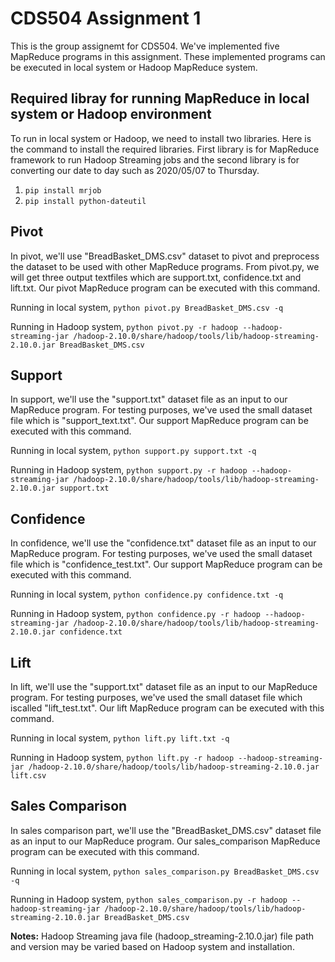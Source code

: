 # CDS504 Assignment 1
This is the group assignemt for CDS504. We've implemented five MapReduce programs in this assignment. These implemented programs can be executed in local system or Hadoop MapReduce system.

## Required libray for running MapReduce in local system or Hadoop environment
To run in local system or Hadoop, we need to install two libraries. Here is the command to install the required libraries. First library is for MapReduce framework to run Hadoop Streaming jobs and the second library is for converting our date to day such as 2020/05/07 to Thursday.

1. `pip install mrjob`
2. `pip install python-dateutil`

## Pivot
In pivot, we'll use "BreadBasket_DMS.csv" dataset to pivot and preprocess the dataset to be used with other MapReduce programs. From pivot.py, we will get three output textfiles which are support.txt, confidence.txt and lift.txt. Our pivot MapReduce program can be executed with this command.

Running in local system,
`python pivot.py BreadBasket_DMS.csv -q`

Running in Hadoop system,
`python pivot.py -r hadoop --hadoop-streaming-jar /hadoop-2.10.0/share/hadoop/tools/lib/hadoop-streaming-2.10.0.jar BreadBasket_DMS.csv`

## Support
In support, we'll use the "support.txt" dataset file as an input to our MapReduce program. For testing purposes, we've used the small dataset file which is "support_text.txt". Our support MapReduce program can be executed with this command.

Running in local system,
`python support.py support.txt -q`

Running in Hadoop system,
`python support.py -r hadoop --hadoop-streaming-jar /hadoop-2.10.0/share/hadoop/tools/lib/hadoop-streaming-2.10.0.jar support.txt`


## Confidence 
In confidence, we'll use the "confidence.txt" dataset file as an input to our MapReduce program. For testing purposes, we've used the small dataset file which is "confidence_test.txt". Our support MapReduce program can be executed with this command.

Running in local system,
`python confidence.py confidence.txt -q`

Running in Hadoop system,
`python confidence.py -r hadoop --hadoop-streaming-jar /hadoop-2.10.0/share/hadoop/tools/lib/hadoop-streaming-2.10.0.jar confidence.txt`


## Lift
In lift, we'll use the "support.txt" dataset file as an input to our MapReduce program. For testing purposes, we've used the small dataset file which iscalled "lift_test.txt". Our lift MapReduce program can be executed with this command.

Running in local system,
`python lift.py lift.txt -q`

Running in Hadoop system,
`python lift.py -r hadoop --hadoop-streaming-jar /hadoop-2.10.0/share/hadoop/tools/lib/hadoop-streaming-2.10.0.jar lift.csv`

## Sales Comparison
In sales comparison part, we'll use the "BreadBasket_DMS.csv" dataset file as an input to our MapReduce program. Our sales_comparison MapReduce program can be executed with this command.

Running in local system,
`python sales_comparison.py BreadBasket_DMS.csv -q`

Running in Hadoop system,
`python sales_comparison.py -r hadoop --hadoop-streaming-jar /hadoop-2.10.0/share/hadoop/tools/lib/hadoop-streaming-2.10.0.jar BreadBasket_DMS.csv`

**Notes:**
Hadoop Streaming java file (hadoop_streaming-2.10.0.jar) file path and version may be varied based on Hadoop system and installation.
